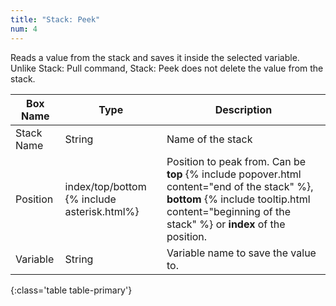 ```yaml
---
title: "Stack: Peek"
num: 4
---
```


Reads a value from the stack and saves it inside the selected variable. Unlike Stack: Pull command, Stack: Peek does not delete the value from the stack.

| Box Name | Type | Description | 
|-------|--------|--------
|Stack Name	|String	| Name of the stack
|Position|index/top/bottom {% include asterisk.html%}|Position to peak from. Can be **top** {% include popover.html content="end of the stack" %}, **bottom** {% include tooltip.html content="beginning of the stack" %} or **index** of the position. 
|Variable|String|Variable name to save the value to.
{:class='table table-primary'}








